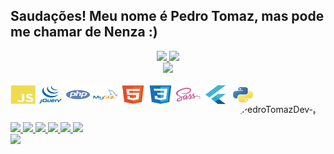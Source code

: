 ## Saudações! Meu nome é Pedro Tomaz, mas pode me chamar de Nenza :)
<div align="center">
    <a href="https://github.com/pedrotomazdev">
        <img height="200em"
            src="https://github-readme-stats.vercel.app/api?username=pedrotomazdev&show_icons=true&theme=gotham&include_all_commits=true&count_private=true" />
        <img height="200em"
            src="https://github-readme-stats.vercel.app/api/top-langs/?username=pedrotomazdev&theme=gotham" />
        <br>
        <img height="265em" src="https://activity-graph.herokuapp.com/graph?username=pedrotomazdev&theme=gotham" />
    </a>
</div>
<div style="display: inline_block">
    <br>
    <img align="center" alt="PedroTomazDev-Js" height="30" width="40"
        src="https://raw.githubusercontent.com/devicons/devicon/master/icons/javascript/javascript-plain.svg">
    <img align="center" alt="PedroTomazDev-jQuery" height="30" width="40"
        src="https://raw.githubusercontent.com/devicons/devicon/2ae2a900d2f041da66e950e4d48052658d850630/icons/jquery/jquery-plain-wordmark.svg">
    <img align="center" alt="PedroTomazDev-PHP" height="30" width="40"
        src="https://raw.githubusercontent.com/devicons/devicon/2ae2a900d2f041da66e950e4d48052658d850630/icons/php/php-plain.svg">
    <img align="center" alt="PedroTomazDev-MySQL" height="30" width="40"
        src="https://raw.githubusercontent.com/devicons/devicon/2ae2a900d2f041da66e950e4d48052658d850630/icons/mysql/mysql-original-wordmark.svg">
    <img align="center" alt="PedroTomazDev-HTML" height="30" width="40"
        src="https://raw.githubusercontent.com/devicons/devicon/master/icons/html5/html5-original.svg">
    <img align="center" alt="PedroTomazDev-CSS" height="30" width="40"
        src="https://raw.githubusercontent.com/devicons/devicon/master/icons/css3/css3-original.svg">
    <img align="center" alt="PedroTomazDev-SASS" height="30" width="40"
        src="https://raw.githubusercontent.com/devicons/devicon/2ae2a900d2f041da66e950e4d48052658d850630/icons/sass/sass-original.svg">
    <img align="center" alt="PedroTomazDev-Flutter" height="30" width="40"
        src="https://raw.githubusercontent.com/devicons/devicon/2ae2a900d2f041da66e950e4d48052658d850630/icons/flutter/flutter-original.svg">
    <img align="center" alt="PedroTomazDev-Python" height="30" width="40"
        src="https://raw.githubusercontent.com/devicons/devicon/master/icons/python/python-original.svg">
    <img align="right" alt="PedroTomazDev-pic" height="150" style="border-radius:50px;"
        src="https://i.pinimg.com/originals/64/a6/b8/64a6b818a118ae6a547e4c6c5bf27142.gif">

</div>

##

<div>
    <a href="https://www.facebook.com/pedro.tomaz.129/" target="_blank">
        <img src="https://img.shields.io/badge/Facebook-1877F2?style=for-the-badge&logo=facebook&logoColor=white"
            target="_blank">
    </a>
    <a href="https://www.instagram.com/tomaz069/" target="_blank">
        <img src="https://img.shields.io/badge/-Instagram-%23E4405F?style=for-the-badge&logo=instagram&logoColor=white"
            target="_blank">
    </a>
    <a href="https://twitter.com/TomazFagundes" target="_blank">
        <img src="https://img.shields.io/badge/Twitter-1DA1F2?style=for-the-badge&logo=twitter&logoColor=white"
            target="_blank">
    </a>
    <a href="https://discord.com/users/772884466514657310" target="_blank">
        <img src="https://img.shields.io/badge/Discord-7289DA?style=for-the-badge&logo=discord&logoColor=white"
            target="_blank">
    </a>
    <a href="mailto:contatopedrotomazdev@gmail.com">
        <img src="https://img.shields.io/badge/Gmail-D14836?style=for-the-badge&logo=gmail&logoColor=white"
            target="_blank">
    </a>
    <a href="www.linkedin.com/in/pedro-tomaz" target="_blank">
        <img src="https://img.shields.io/badge/-LinkedIn-%230077B5?style=for-the-badge&logo=linkedin&logoColor=white"
            target="_blank">
    </a>
    <br>
    <a href="https://wakatime.com/@pedrotomazdev" target="_blank">
        <img src="https://wakatime.com/badge/user/6f7e1f36-a549-4f09-8c15-5d4a67950bdf.svg" target="_blank">
    </a>

</div>
